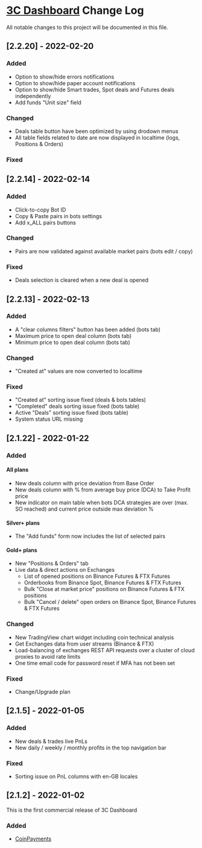 # [3C Dashboard](https://www.3cdashboard.com) Change Log
All notable changes to this project will be documented in this file.

## [2.2.20] - 2022-02-20

### Added
- Option to show/hide errors notifications
- Option to show/hide paper account notifications
- Option to show/hide Smart trades, Spot deals and Futures deals independently
- Add funds "Unit size" field
 
### Changed
- Deals table button have been optimized by using drodown menus
- All table fields related to date are now displayed in localtime (logs, Positions & Orders)

### Fixed



## [2.2.14] - 2022-02-14
 
### Added
- Click-to-copy Bot ID
- Copy & Paste pairs in bots settings
- Add x_ALL pairs buttons
 
### Changed
- Pairs are now validated against available market pairs (bots edit / copy)

### Fixed
- Deals selection is cleared when a new deal is opened


## [2.2.13] - 2022-02-13
 
### Added
- A "clear columns filters" button has been added (bots tab)
- Maximum price to open deal column (bots tab)
- Minimum price to open deal column (bots tab)
 
### Changed
- "Created at" values are now converted to localtime
 
### Fixed
- "Created at" sorting issue fixed (deals & bots tables)
- "Completed" deals sorting issue fixed (bots table)
- Active "Deals" sorting issue fixed (bots table)
- System status URL missing

 
## [2.1.22] - 2022-01-22
 
### Added
#### All plans
- New deals column with price deviation from Base Order
- New deals column with % from average buy price (DCA) to Take Profit price
- New indicator on main table when bots DCA strategies are over (max. SO reached) and current price outside max deviation %
  
#### Silver+ plans
- The "Add funds" form now includes the list of selected pairs

#### Gold+ plans
- New "Positions & Orders" tab
- Live data & direct actions on Exchanges
  - List of opened positions on Binance Futures & FTX Futures
  - Orderbooks from Binance Spot, Binance Futures & FTX Futures
  - Bulk "Close at market price" positions on Binance Futures & FTX positions
  - Bulk "Cancel / delete" open orders on Binance Spot, Binance Futures & FTX Futures
 
### Changed
- New TradingView chart widget including coin technical analysis
- Get Exchanges data from user streams (Binance & FTX)
- Load-balancing of exchanges REST API requests over a cluster of cloud proxies to avoid rate limits
- One time email code for password reset if MFA has not been set
 
### Fixed
- Change/Upgrade plan


## [2.1.5] - 2022-01-05

### Added
- New deals & trades live PnLs
- New daily / weekly / monthly profits in the top navigation bar

### Fixed
- Sorting issue on PnL columns with en-GB locales

 
## [2.1.2] - 2022-01-02
 
This is the first commercial release of 3C Dashboard
   
### Added
- [CoinPayments](https://coinpayments.net)
